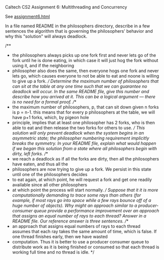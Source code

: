 Caltech CS2 Assignment 6: Multithreading and Concurrency

See [assignment6.html](http://htmlpreview.github.io/?https://github.com/caltechcs2/concurrency/blob/master/assignment6.html)


In a file named README in the philosophers directory, describe in a few sentences the algorithm that is governing the philosophers' behavior and why this "solution" will always deadlock.

/**
 * the philosophers always picks up one fork first and never lets go of the fork until he is done eating, in which case it will just hog the fork without using it, and if the neighboring 
 * philosopher also does the same, then everyone hogs one fork and never lets go, which causes everyone to not be able to  eat and noone is willing to give up a fork.
 */
Determine the maximum number of philosophers that can sit at the table at any one time such that we can guarantee no deadlock will occur. In the same README file, give this number and describe how you arrived at it. This can be a logical argument — there is no need for a formal proof.
/**
 * the maximum number of philosophers, p, that can sit down given n forks is p = n-1. this means that for every p philosophers at the table, we will have p+1 forks, which, by pigeon hole 
 * principle, implies that at least one philosopher has 2 forks, who is then able to eat and then release the two forks for others to use. 
 */
This solution will only prevent deadlock when the system begins in an asymmetric state; the philosopher numbering requirement implicitly breaks the symmetry. In your README file, explain what would happen if we began this solution from a state where all philosophers begin with dirty, left forks.
/**
 * we reach a deadlock as if all the forks are dirty, then all the philosophers have eaten, and thus all the
 * philosophers are now trying to give up a fork. We persist in this state until one of the philosophers decides
 * to eat again, at which point, he will request a fork and get one readily available since all other philosophers
 * at which point the process will start normally. 
 */
Suppose that it it is more computationally demanding to trace some rays than others (for example, if most rays go into space while a few rays bounce off of a huge number of objects). Why might an approach similar to a producer-consumer queue provide a performance improvement over an approach that assigns an equal number of rays to each thread? Answer in a README file. Our reference answer is three sentences.
/**
 * an approach that assigns equal numbers of rays to each thread assumes that each ray takes the same amount of time, which is false. If one thread finishes early, then we have wasted 
 * computation.  Thus it is better to use a producer consumer queue to distribute work as it is being finished or consumed so that each thread is working full time and no thread is idle.
 */
